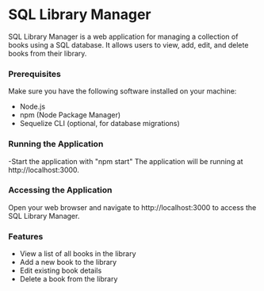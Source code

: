 # SQL Library Manager

SQL Library Manager is a web application for managing a collection of books using a SQL database. It allows users to view, add, edit, and delete books from their library.

### Prerequisites

Make sure you have the following software installed on your machine:

- Node.js
- npm (Node Package Manager)
- Sequelize CLI (optional, for database migrations)

### Running the Application

-Start the application with "npm start"
The application will be running at http://localhost:3000.

### Accessing the Application
Open your web browser and navigate to http://localhost:3000 to access the SQL Library Manager.

### Features
- View a list of all books in the library
- Add a new book to the library
- Edit existing book details
- Delete a book from the library
